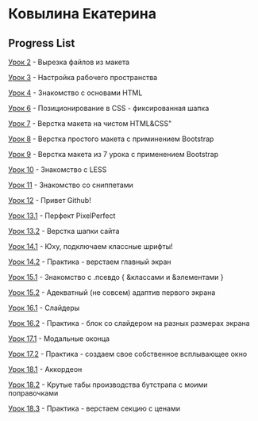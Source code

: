 # Ковылина Екатерина
## Progress List

[Урок 2](https://github.com/Katarinish/Katarinish.github.io/tree/master/%D0%A3%D1%80%D0%BE%D0%BA%202/img "Вырезка файлов из макета") - Вырезка файлов из макета

[Урок 3](https://github.com/Katarinish/Katarinish.github.io/tree/master/%D0%A3%D1%80%D0%BE%D0%BA%203 "Настройка рабочего пространства.") - Настройка рабочего пространства

[Урок 4](https://katarinish.github.io/%D0%A3%D1%80%D0%BE%D0%BA%204/%D0%92%D0%B5%D1%80%D1%81%D1%82%D0%BA%D0%B0%20%D0%BA%D0%BD%D0%B8%D0%B3%D0%B8/src/index.html "Знакомство с основами HTML") -  Знакомство с основами HTML

[Урок 6](https://katarinish.github.io/%D0%A3%D1%80%D0%BE%D0%BA%206/fixed-nav-bar/src/index.html "Позиционирование в CSS - фиксированная шапка") - Позиционирование в CSS - фиксированная шапка

[Урок 7](https://katarinish.github.io/%D0%A3%D1%80%D0%BE%D0%BA%207/FirstProj/src/index.html "Верстка макета на чистом HTML&CSS") - Верстка макета на чистом HTML&CSS"

[Урок 8](https://katarinish.github.io/%D0%A3%D1%80%D0%BE%D0%BA%208/BootFirstProj/src/index.html "Верстка простого макета с приминением Bootstrap") - Верстка простого макета с приминением Bootstrap

[Урок 9](https://katarinish.github.io/%D0%A3%D1%80%D0%BE%D0%BA%209/BootFirstProj/src/index.html "Верстка макета из 7 урока с применением Bootstrap") - Верстка макета из 7 урока с применением Bootstrap

[Урок 10](https://github.com/Katarinish/Katarinish.github.io/tree/master/%D0%A3%D1%80%D0%BE%D0%BA%2010/HomeProj10/src "Знакомство с LESS") - Знакомство с LESS

[Урок 11](https://github.com/Katarinish/Katarinish.github.io/tree/master/%D0%A3%D1%80%D0%BE%D0%BA%2011 "Знакомство со сниппетами") - Знакомство со сниппетами

[Урок 12](https://github.com/Katarinish/Katarinish.github.io "Привет Github!") - Привет Github!

[Урок 13.1](https://katarinish.github.io/%D0%A3%D1%80%D0%BE%D0%BA%2013/HomeProj13/src/index.html) - Перфект PixelPerfect

[Урок 13.2](https://katarinish.github.io/%D0%A3%D1%80%D0%BE%D0%BA%2014/HomeProj14/src/index.html) - Верстка шапки сайта

[Урок 14.1](https://katarinish.github.io/fonts-viewer/index.html) - Юху, подключаем классные шрифты!

[Урок 14.2](https://katarinish.github.io/%D0%A3%D1%80%D0%BE%D0%BA%2014/HomeProj14/src/index.html) - Практика - верстаем главный экран

[Урок 15.1](https://katarinish.github.io/%D0%A3%D1%80%D0%BE%D0%BA%2015/index.html) - Знакомство с   .псевдо { &классами и &элементами }

[Урок 15.2](https://katarinish.github.io/%D0%A3%D1%80%D0%BE%D0%BA%2015%20%D0%9F%D1%80%D0%B0%D0%BA%D1%82%D0%B8%D0%BA%D0%B0/HomeProj15/src/index.html) - Адекватный (не совсем) адаптив первого экрана

[Урок 16.1](https://katarinish.github.io/%D0%A3%D1%80%D0%BE%D0%BA%2016/HomeProj16/src/index.html) - Слайдеры

[Урок 16.2](https://katarinish.github.io/%D0%A3%D1%80%D0%BE%D0%BA%2016%20%D0%9F%D1%80%D0%B0%D0%BA%D1%82%D0%B8%D0%BA%D0%B0/HomeProj16Practice/src/index.html) - Практика - блок со слайдером на разных размерах экрана

[Урок 17.1](https://katarinish.github.io/%D0%A3%D1%80%D0%BE%D0%BA%2017/HomeProj17/src/index.html) - Модальные оконца

[Урок 17.2](https://katarinish.github.io/%D0%A3%D1%80%D0%BE%D0%BA%2017%20%D0%9F%D1%80%D0%B0%D0%BA%D1%82%D0%B8%D0%BA%D0%B0/HomeProj17Practice/src/index.html?#) - Практика - создаем свое собственное всплывающее окно

[Урок 18.1](https://katarinish.github.io/%D0%A3%D1%80%D0%BE%D0%BA%2018.1/HomeProj18/src/index.html) - Аккордеон

[Урок 18.2](https://katarinish.github.io/%D0%A3%D1%80%D0%BE%D0%BA%2018.2/HomeProj18/src/index.html) - Крутые табы производства бутстрапа с моими поправочками

[Урок 18.3](https://katarinish.github.io/%D0%A3%D1%80%D0%BE%D0%BA%2018%20%D0%9F%D1%80%D0%B0%D0%BA%D1%82%D0%B8%D0%BA%D0%B0/HomeProj18Practice/src/index.html) - Практика - верстаем секцию с ценами
